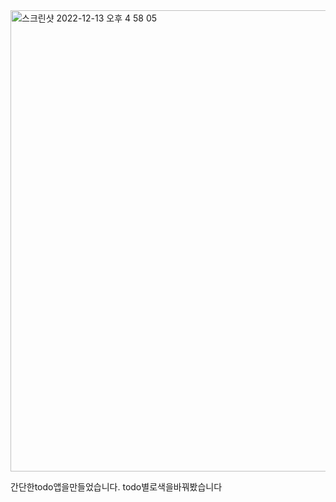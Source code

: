 <img width="738" alt="스크린샷 2022-12-13 오후 4 58 05" src="https://user-images.githubusercontent.com/110887369/207258781-73168c04-3b37-4378-ae83-a281566aaf46.png">

간단한todo앱을만들었습니다.
todo별로색을바꿔봤습니다
